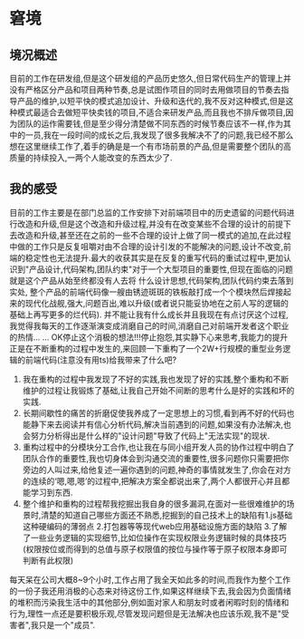 # 窘境
## 境况概述
目前的工作在研发组,但是这个研发组的产品历史悠久,但日常代码生产的管理上并没有严格区分产品和项目两种节奏,总是试图作项目的同时去用做项目的节奏去指导产品的维护,以短平快的模式追加设计、升级和迭代的,我不反对这种模式,但是这种模式最适合去做短平快卖钱的项目,不适合来研发产品,而且我也不排斥做项目,因为团队的运作需要钱,但是至少得分清楚做不同东西的时候节奏应该不一样,作为其中的一员,我在一段时间的成长之后,我发现了很多我解决不了的问题,我已经不那么想在这里继续工作了,着手的确是是一个有市场前景的产品,但是需要整个团队的高质量的持续投入,一两个人能改变的东西太少了.
## 我的感受
目前的工作主要是在部门总监的工作安排下对前端项目中的历史遗留的问题代码进行改造和升级,但是这个改造和升级过程,并没有在改变某些不合理的设计的前提下去改造和升级,甚至还在之前的一些不合理的设计上做了同一模式的追加,在此过程中做的工作只是反复咀嚼对由不合理的设计引发的不能解决的问题,设计不改变,前端的稳定性也无法提升.最大的收获其实是在反复的重写代码的重试过程中,更加认识到"产品设计,代码架构,团队约束"对于一个大型项目的重要性,但现在面临的问题就是这个产品从始至终都没有人去将 什么设计思想,代码架构,团队代码约束去落到实处, 整个产品的前端代码像一艘由锈迹斑斑的铁板敲打成一个个模块然后焊接起来的现代化战舰,强大,问题百出,难以升级(或者说只能妥协地在之前人写的逻辑的基础上再写更多的烂代码).
并不能让我有什么成长并且我现在有点讨厌这个过程,我觉得我每天的工作逐渐演变成消磨自己的时间,消磨自己对前端开发者这个职业的热情... ... 
OK停止这个消极的想法!!!停止抱怨,其实静下心来思考,我能力的提升正是在不断重构的过程中发生的,来回顾一下重构了一个2W+行规模的重型业务逻辑的前端代码(注意没有用ts)给我带来了什么吧?
1. 我在重构的过程中我发现了不好的实践,我也发现了好的实践,整个重构和不断维护的过程让我锻炼了基础,让我自己开始不间断的思考什么是好的实践和坏的实践.
2. 长期间歇性的痛苦的折磨促使我养成了一定思想上的习惯,看到再不好的代码也能静下来去阅读并有信心分析代码,解决当前遇到的问题,如果没有办法解决,也会努力分析得出是什么样的"设计问题"导致了代码上"无法实现"的现状.
3. 重构过程中的分模块分工合作,也让我在与同小组开发人员的协作过程中明白了团队合作的重要性,我也切身体会到沟通交流的重要性,很多问题你只需要把你旁边的人叫过来,给他复述一遍你遇到的问题,神奇的事情就发生了,你会在对方的连续的‘嗯,嗯,嗯’的过程中,把解决方案全都说出来了,两个人都很开心并且都能学习到东西.
4. 整个维护和重构的过程帮我挖掘出我自身的很多漏洞,在面对一些很难维护的场景时,清楚的知道自己哪些方面还不熟悉,挖掘到的自己技术上的缺陷有1.js基础这种硬编码的薄弱点 2.打包器等等现代web应用基础设施方面的缺陷 3.了解了一些业务逻辑的实现细节,比如位操作在实现权限业务逻辑时候的具体技巧(权限按位或而得到的总值与原子权限值的按位与操作等于原子权限本身即可判断有此权限)

每天呆在公司大概8~9个小时,工作占用了我全天如此多的时间,而我作为整个工作的一份子我还用消极的心态来对待这份工作,如果这样继续下去,我会因为负面情绪的堆积而污染我生活中的其他部分,例如面对家人和朋友时或者闲暇时刻的情绪和行为,理性一点还是要积极乐观,尽管发现问题但是无法解决也应该乐观,我不是"受害者",我只是一个"成员".